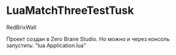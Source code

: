 # LuaMatchThreeTestTusk
RedBrixWall

Проект создан в Zero Brane Studio. Но можно и через консоль запустить: "lua Application.lua"
